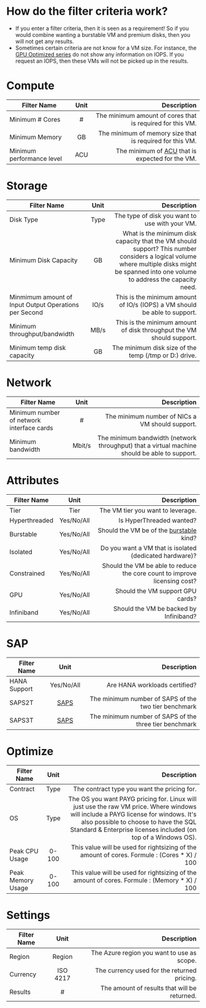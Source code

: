 # How do the filter criteria work?
* If you enter a filter criteria, then it is seen as a requirement! So if you would combine wanting a burstable VM and premium disks, then you will not get any results.
* Sometimes certain criteria are not know for a VM size. For instance, the [GPU Optimized series](https://docs.microsoft.com/en-us/azure/virtual-machines/windows/sizes-gpu) do not show any information on IOPS. If you request an IOPS, then these VMs will not be picked up in the results.


# Compute

| Filter Name | Unit | Description |
| ------ | :--: | ----------: |
| Minimum # Cores | # | The minimum amount of cores that is required for this VM. |
| Minimum Memory | GB | The minimum of memory size that is required for this VM. |
| Minimum performance level | ACU | The minimum of [ACU](https://docs.microsoft.com/en-us/azure/virtual-machines/windows/acu) that is expected for the VM. |


# Storage

| Filter Name | Unit | Description |
| ------ | :--: | ----------: |
| Disk Type | Type | The type of disk you want to use with your VM. |
| Minimum Disk Capacity | GB | What is the minimum disk capacity that the VM should support? This number considers a logical volume where multiple disks might be spanned into one volume to address the capacity need. |
| Minmimum amount of Input Output Operations per Second | IO/s | This is the minimum amount of IO/s (IOPS) a VM should be able to support. |
| Minimum throughput/bandwidth | MB/s | This is the minimum amount of disk throughput the VM should support. |
| Minimum temp disk capacity | GB | The minimum disk size of the temp (/tmp or D:\) drive. |


# Network

| Filter Name | Unit | Description |
| ------ | :--: | ----------: |
| Minimum number of network interface cards | # | The minimum number of NICs a VM should support.  |
| Minimum bandwidth | Mbit/s | The minimum bandwidth (network throughput) that a virtual machine should be able to support. |


# Attributes

| Filter Name | Unit | Description |
| ------ | :--: | ----------: |
| Tier | Tier | The VM tier you want to leverage.  |
| Hyperthreaded | Yes/No/All | Is HyperThreaded wanted? |
| Burstable | Yes/No/All | Should the VM be of the [burstable](https://docs.microsoft.com/en-us/azure/virtual-machines/windows/b-series-burstable) kind? |
| Isolated | Yes/No/All | Do you want a VM that is isolated (dedicated hardware)? |
| Constrained | Yes/No/All | Should the VM be able to reduce the core count to improve licensing cost? |
| GPU | Yes/No/All | Should the VM support GPU cards? |
| Infiniband | Yes/No/All | Should the VM be backed by Infiniband? |


# SAP

| Filter Name | Unit | Description |
| ------ | :--: | ----------: |
| HANA Support | Yes/No/All | Are HANA workloads certified? |
| SAPS2T | [SAPS](https://www.sap.com/about/benchmark.html) | The minimum number of SAPS of the two tier benchmark |
| SAPS3T | [SAPS](https://www.sap.com/about/benchmark.html) | The minimum number of SAPS of the three tier benchmark |


# Optimize

| Filter Name | Unit | Description |
| ------ | :--: | ----------: |
| Contract | Type | The contract type you want the pricing for. |
| OS | Type | The OS you want PAYG pricing for. Linux will just use the raw VM price. Where windows will include a PAYG license for windows. It's also possible to choose to have the SQL Standard & Enterprise licenses included (on top of a Windows OS). |
| Peak CPU Usage | 0-100 | This value will be used for rightsizing of the amount of cores. Formule : (Cores * X) / 100 |
| Peak Memory Usage | 0-100 | This value will be used for rightsizing of the amount of cores. Formule : (Memory * X) / 100 |


# Settings

| Filter Name | Unit | Description |
| ------ | :--: | ----------: |
| Region | Region | The Azure region you want to use as scope. |
| Currency | ISO 4217 | The currency used for the returned pricing. |
| Results | # | The amount of results that will be returned. |

